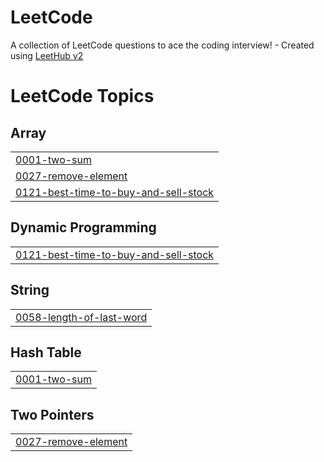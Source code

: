 # LeetCode
A collection of LeetCode questions to ace the coding interview! - Created using [LeetHub v2](https://github.com/arunbhardwaj/LeetHub-2.0)

<!---LeetCode Topics Start-->
# LeetCode Topics
## Array
|  |
| ------- |
| [0001-two-sum](https://github.com/Abdi1509/LeetCode/tree/master/0001-two-sum) |
| [0027-remove-element](https://github.com/Abdi1509/LeetCode/tree/master/0027-remove-element) |
| [0121-best-time-to-buy-and-sell-stock](https://github.com/Abdi1509/LeetCode/tree/master/0121-best-time-to-buy-and-sell-stock) |
## Dynamic Programming
|  |
| ------- |
| [0121-best-time-to-buy-and-sell-stock](https://github.com/Abdi1509/LeetCode/tree/master/0121-best-time-to-buy-and-sell-stock) |
## String
|  |
| ------- |
| [0058-length-of-last-word](https://github.com/Abdi1509/LeetCode/tree/master/0058-length-of-last-word) |
## Hash Table
|  |
| ------- |
| [0001-two-sum](https://github.com/Abdi1509/LeetCode/tree/master/0001-two-sum) |
## Two Pointers
|  |
| ------- |
| [0027-remove-element](https://github.com/Abdi1509/LeetCode/tree/master/0027-remove-element) |
<!---LeetCode Topics End-->